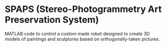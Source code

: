 # SPAPS (Stereo-Photogrammetry Art Preservation System)
MATLAB code to control a custom made robot designed to create 3D models of paintings and sculptures based on orthogonally-taken pictures.
